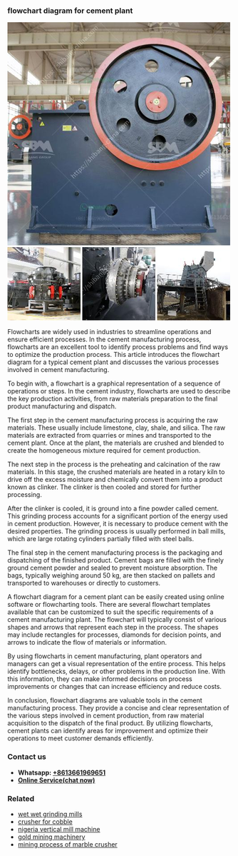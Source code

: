 <h3>flowchart diagram for cement plant</h3><img src='1704951737.jpg' alt=''><p>Flowcharts are widely used in industries to streamline operations and ensure efficient processes. In the cement manufacturing process, flowcharts are an excellent tool to identify process problems and find ways to optimize the production process. This article introduces the flowchart diagram for a typical cement plant and discusses the various processes involved in cement manufacturing.</p><p>To begin with, a flowchart is a graphical representation of a sequence of operations or steps. In the cement industry, flowcharts are used to describe the key production activities, from raw materials preparation to the final product manufacturing and dispatch.</p><p>The first step in the cement manufacturing process is acquiring the raw materials. These usually include limestone, clay, shale, and silica. The raw materials are extracted from quarries or mines and transported to the cement plant. Once at the plant, the materials are crushed and blended to create the homogeneous mixture required for cement production.</p><p>The next step in the process is the preheating and calcination of the raw materials. In this stage, the crushed materials are heated in a rotary kiln to drive off the excess moisture and chemically convert them into a product known as clinker. The clinker is then cooled and stored for further processing.</p><p>After the clinker is cooled, it is ground into a fine powder called cement. This grinding process accounts for a significant portion of the energy used in cement production. However, it is necessary to produce cement with the desired properties. The grinding process is usually performed in ball mills, which are large rotating cylinders partially filled with steel balls.</p><p>The final step in the cement manufacturing process is the packaging and dispatching of the finished product. Cement bags are filled with the finely ground cement powder and sealed to prevent moisture absorption. The bags, typically weighing around 50 kg, are then stacked on pallets and transported to warehouses or directly to customers.</p><p>A flowchart diagram for a cement plant can be easily created using online software or flowcharting tools. There are several flowchart templates available that can be customized to suit the specific requirements of a cement manufacturing plant. The flowchart will typically consist of various shapes and arrows that represent each step in the process. The shapes may include rectangles for processes, diamonds for decision points, and arrows to indicate the flow of materials or information.</p><p>By using flowcharts in cement manufacturing, plant operators and managers can get a visual representation of the entire process. This helps identify bottlenecks, delays, or other problems in the production line. With this information, they can make informed decisions on process improvements or changes that can increase efficiency and reduce costs.</p><p>In conclusion, flowchart diagrams are valuable tools in the cement manufacturing process. They provide a concise and clear representation of the various steps involved in cement production, from raw material acquisition to the dispatch of the final product. By utilizing flowcharts, cement plants can identify areas for improvement and optimize their operations to meet customer demands efficiently.</p><h3>Contact us</h3><ul><li><strong>Whatsapp:&nbsp;<a href="https://wa.me/8613661969651">+8613661969651</a></strong></li><li><a href="https://swt.shibang-china.com/?git&amp;zhl&amp;flowchart diagram for cement plant"><strong>Online Service(chat now)</strong></a></li></ul><h3>Related</h3><ul><li><a href='wet wet grinding mills.md'>wet wet grinding mills</a></li><li><a href='crusher for cobble.md'>crusher for cobble</a></li><li><a href='nigeria vertical mill machine.md'>nigeria vertical mill machine</a></li><li><a href='gold mining machinery.md'>gold mining machinery</a></li><li><a href='mining process of marble crusher.md'>mining process of marble crusher</a></li></ul>